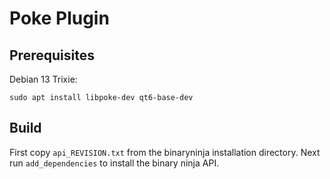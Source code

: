 # Poke Plugin

## Prerequisites

Debian 13 Trixie:
```
sudo apt install libpoke-dev qt6-base-dev
```

## Build

First copy `api_REVISION.txt` from the binaryninja installation directory.
Next run `add_dependencies` to install the binary ninja API.
